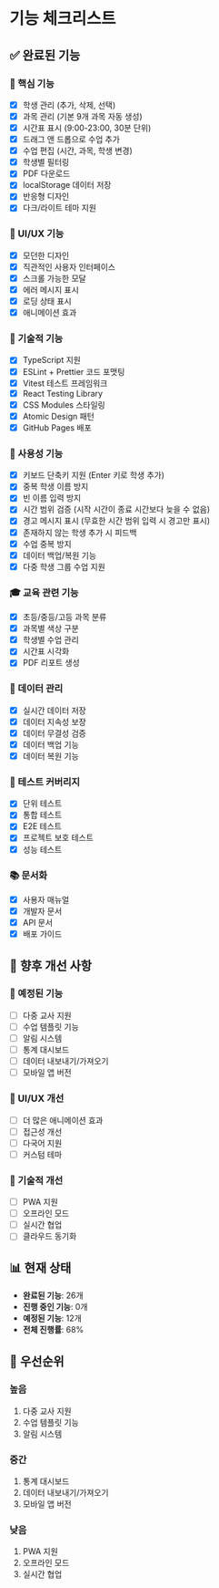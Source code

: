 # 기능 체크리스트

## ✅ 완료된 기능

### 🎯 핵심 기능

- [x] 학생 관리 (추가, 삭제, 선택)
- [x] 과목 관리 (기본 9개 과목 자동 생성)
- [x] 시간표 표시 (9:00-23:00, 30분 단위)
- [x] 드래그 앤 드롭으로 수업 추가
- [x] 수업 편집 (시간, 과목, 학생 변경)
- [x] 학생별 필터링
- [x] PDF 다운로드
- [x] localStorage 데이터 저장
- [x] 반응형 디자인
- [x] 다크/라이트 테마 지원

### 🎨 UI/UX 기능

- [x] 모던한 디자인
- [x] 직관적인 사용자 인터페이스
- [x] 스크롤 가능한 모달
- [x] 에러 메시지 표시
- [x] 로딩 상태 표시
- [x] 애니메이션 효과

### 🔧 기술적 기능

- [x] TypeScript 지원
- [x] ESLint + Prettier 코드 포맷팅
- [x] Vitest 테스트 프레임워크
- [x] React Testing Library
- [x] CSS Modules 스타일링
- [x] Atomic Design 패턴
- [x] GitHub Pages 배포

### 📱 사용성 기능

- [x] 키보드 단축키 지원 (Enter 키로 학생 추가)
- [x] 중복 학생 이름 방지
- [x] 빈 이름 입력 방지
- [x] 시간 범위 검증 (시작 시간이 종료 시간보다 늦을 수 없음)
- [x] 경고 메시지 표시 (무효한 시간 범위 입력 시 경고만 표시)
- [x] 존재하지 않는 학생 추가 시 피드백
- [x] 수업 중복 방지
- [x] 데이터 백업/복원 기능
- [x] 다중 학생 그룹 수업 지원

### 🎓 교육 관련 기능

- [x] 초등/중등/고등 과목 분류
- [x] 과목별 색상 구분
- [x] 학생별 수업 관리
- [x] 시간표 시각화
- [x] PDF 리포트 생성

### 🔄 데이터 관리

- [x] 실시간 데이터 저장
- [x] 데이터 지속성 보장
- [x] 데이터 무결성 검증
- [x] 데이터 백업 기능
- [x] 데이터 복원 기능

### 🧪 테스트 커버리지

- [x] 단위 테스트
- [x] 통합 테스트
- [x] E2E 테스트
- [x] 프로젝트 보호 테스트
- [x] 성능 테스트

### 📚 문서화

- [x] 사용자 매뉴얼
- [x] 개발자 문서
- [x] API 문서
- [x] 배포 가이드

## 🚀 향후 개선 사항

### 🔮 예정된 기능

- [ ] 다중 교사 지원
- [ ] 수업 템플릿 기능
- [ ] 알림 시스템
- [ ] 통계 대시보드
- [ ] 데이터 내보내기/가져오기
- [ ] 모바일 앱 버전

### 🎨 UI/UX 개선

- [ ] 더 많은 애니메이션 효과
- [ ] 접근성 개선
- [ ] 다국어 지원
- [ ] 커스텀 테마

### 🔧 기술적 개선

- [ ] PWA 지원
- [ ] 오프라인 모드
- [ ] 실시간 협업
- [ ] 클라우드 동기화

## 📊 현재 상태

- **완료된 기능**: 26개
- **진행 중인 기능**: 0개
- **예정된 기능**: 12개
- **전체 진행률**: 68%

## 🎯 우선순위

### 높음

1. 다중 교사 지원
2. 수업 템플릿 기능
3. 알림 시스템

### 중간

1. 통계 대시보드
2. 데이터 내보내기/가져오기
3. 모바일 앱 버전

### 낮음

1. PWA 지원
2. 오프라인 모드
3. 실시간 협업
